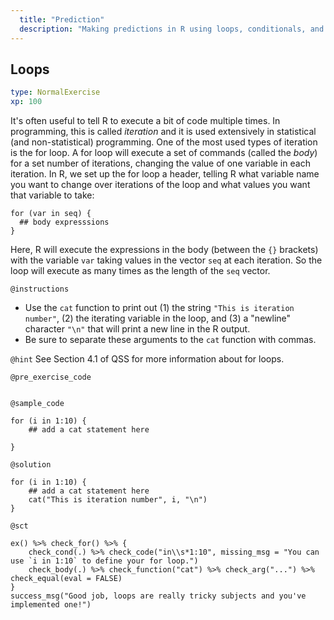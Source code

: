 ```yaml
---
  title: "Prediction"
  description: "Making predictions in R using loops, conditionals, and linear regression. "
---
```



## Loops

```yaml
type: NormalExercise
xp: 100
```

It's often useful to tell R to execute a bit of code multiple times. In programming, this is called *iteration* and it is used extensively in statistical (and non-statistical) programming. One of the most used types of iteration is the for loop. A for loop will execute a set of commands (called the *body*) for a set number of iterations, changing the value of one variable in each iteration. In R, we set up the for loop a header, telling R what variable name you want to change over iterations of the loop and what values you want that variable to take:

    for (var in seq) {
      ## body expresssions
    }

Here, R will execute the expressions in the body (between the `{}` brackets) with the variable `var` taking values in the vector `seq` at each iteration. So the loop will execute as many times as the length of the `seq` vector. 

`@instructions`
- Use the `cat` function to print out (1) the string `"This is iteration number"`, (2) the iterating variable in the loop, and (3) a "newline" character `"\n"` that will print a new line in the R output. 
- Be sure to separate these arguments to the `cat` function with commas. 

`@hint`
See Section 4.1 of QSS for more information about for loops. 

`@pre_exercise_code`
```{r}

```


`@sample_code`
```{r}
for (i in 1:10) {
    ## add a cat statement here
    
}
```

`@solution`
```{r}
for (i in 1:10) {
    ## add a cat statement here
    cat("This is iteration number", i, "\n")
}
```

`@sct`
```{r}
ex() %>% check_for() %>% {
    check_cond(.) %>% check_code("in\\s*1:10", missing_msg = "You can use `i in 1:10` to define your for loop.")
    check_body(.) %>% check_function("cat") %>% check_arg("...") %>% check_equal(eval = FALSE)
}
success_msg("Good job, loops are really tricky subjects and you've implemented one!")
```
